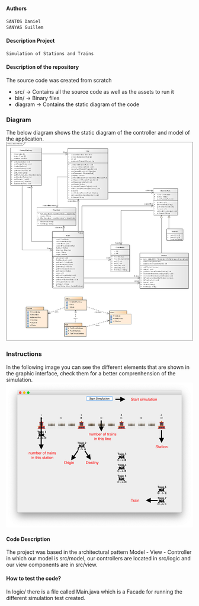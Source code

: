 #### Authors
	SANTOS Daniel 
	SANYAS Guillem
#### Description Project
	Simulation of Stations and Trains

#### Description of the repository
The source code was created from scratch

 - src/    -> Contains all the source code as well as the assets to run it
 - bin/    -> Binary files
 - diagram -> Contains the static diagram of the code

### Diagram
The below diagram shows the static diagram of the controller and model of the application.
<img src="assets/classModel.png"/>


### Instructions
In the following image you can see the different elements that are shown in the graphic interface, check them for a better comprenhension of the simulation.
<img src="assets/descriptionImgGUI.png"/>

#### Code Description
The project was based in the architectural pattern Model - View  - Controller in which our model is src/model, our controllers are located in src/logic  and our view  components are in src/view.

#### How to test the code?
In logic/ there is a file called Main.java which is a Facade  for running the different simulation test created.
